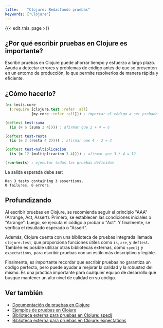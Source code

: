 ```yaml
---
title:    "Clojure: Redactando pruebas"
keywords: ["Clojure"]
---
```


{{< edit_this_page >}}

## ¿Por qué escribir pruebas en Clojure es importante?

Escribir pruebas en Clojure puede ahorrar tiempo y esfuerzo a largo plazo. Ayuda a detectar errores y problemas de código antes de que se presenten en un entorno de producción, lo que permite resolverlos de manera rápida y eficiente.

## ¿Cómo hacerlo?

```Clojure
(ns tests.core
  (:require [clojure.test :refer :all]
            [my.core :refer :all])) ; importar el código a ser probado

(deftest test-suma
  (is (= 6 (suma 2 4)))) ; afirmar que 2 + 4 = 6

(deftest test-resta
  (is (= 2 (resta 4 2)))) ; afirmar que 4 - 2 = 2

(deftest test-multiplicacion
  (is (= 12 (multiplicacion 3 4)))) ; afirmar que 3 * 4 = 12

(run-tests) ; ejecutar todas las pruebas definidas
```

La salida esperada debe ser:

```
Ran 3 tests containing 3 assertions.
0 failures, 0 errors.
```

## Profundizando

Al escribir pruebas en Clojure, se recomienda seguir el principio "AAA" (Arrange, Act, Assert). Primero, se establecen las condiciones iniciales o "Arrange". Luego, se ejecuta el código a probar o "Act". Y finalmente, se verifica el resultado esperado o "Assert".

Además, Clojure cuenta con una biblioteca de pruebas integrada llamada `clojure.test`, que proporciona funciones útiles como `is`, `are`, y `deftest`. También es posible utilizar otras bibliotecas externas, como `speclj` y `expectations`, para escribir pruebas con un estilo más descriptivo y legible.

Finalmente, es importante recordar que escribir pruebas no garantiza un código perfecto, pero puede ayudar a mejorar la calidad y la robustez del mismo. Es una práctica importante para cualquier equipo de desarrollo que busque mantener un alto nivel de calidad en su código.

## Ver también

- [Documentación de pruebas en Clojure](https://clojure.org/guides/testing)
- [Ejemplos de pruebas en Clojure](https://github.com/clojure/clojurescript/blob/master/test/clj/cljs/test_cljs.clj)
- [Biblioteca externa para pruebas en Clojure: speclj](https://github.com/slagyr/slagyr/wiki/Getting-Started-With-speclj)
- [Biblioteca externa para pruebas en Clojure: expectations](https://github.com/clojure-expectations/clojure-autoexpect)
